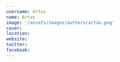 ```yaml
---
username: Artas
name: Artas
image: '/assets/images/authors/artas.png'
cover:
location:
website:
twitter:
facebook:
---
```

